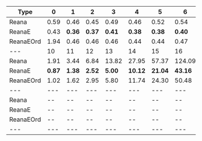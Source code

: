 | Type | 0 | 1 | 2 | 3 | 4 | 5 | 6 | 7 | 8 | 9 |
|---|---|---|---|---|---|---|---|---|---|---|
| Reana | 0.59 | 0.46 | 0.45 | 0.49 | 0.46 | 0.52 | 0.54 | 0.69 | 0.86 | 1.16 |
| ReanaE | 0.43 | **0.36** | **0.37** | **0.41** | **0.38** | **0.38** | **0.40** | **0.43** | **0.48** | **0.60** |
| ReanaEOrd | 1.94 | 0.46 | 0.46 | 0.46 | 0.44 | 0.44 | 0.47 | 0.50 | 0.57 | 0.72 |
| --- | 10 | 11 | 12 | 13 | 14 | 15 | 16 | 17 | 18 | 19 |
| Reana | 1.91 | 3.44 | 6.84 | 13.82 | 27.95 | 57.37 | 124.09 | 263.03 | 546.32 | -- |
| ReanaE | **0.87** | **1.38** | **2.52** | **5.00** | **10.12** | **21.04** | **43.16** | **91.76** | **216.05** | **490.91** |
| ReanaEOrd | 1.02 | 1.62 | 2.95 | 5.80 | 11.74 | 24.30 | 50.48 | 108.61 | 244.20 | 551.96 |
| --- | --- | --- | --- | --- | --- | --- | --- | --- | --- | --- |
| Reana | -- | -- | -- | -- | -- | -- | -- | -- | -- | -- |
| ReanaE | -- | -- | -- | -- | -- | -- | -- | -- | -- | -- |
| ReanaEOrd | -- | -- | -- | -- | -- | -- | -- | -- | -- | -- |
|---|---|---|---|---|---|---|---|---|---|---|
